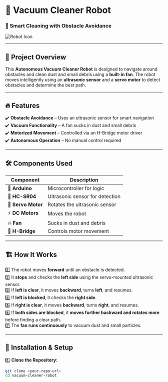 # 🚀 Vacuum Cleaner Robot  

### 🤖 Smart Cleaning with Obstacle Avoidance  

![Robot Icon](https://img.icons8.com/external-flat-icons-pause-08/64/000000/external-robot-automation-flat-icons-pause-08.png)

---

## 🌟 Project Overview  
This **Autonomous Vacuum Cleaner Robot** is designed to navigate around obstacles and clean dust and small debris using a **built-in fan**. The robot moves intelligently using an **ultrasonic sensor** and a **servo motor** to detect obstacles and determine the best path.

---

## 🔥 Features  
✔️ **Obstacle Avoidance** – Uses an ultrasonic sensor for smart navigation  
✔️ **Vacuum Functionality** – A fan sucks in dust and small debris  
✔️ **Motorized Movement** – Controlled via an H-Bridge motor driver  
✔️ **Autonomous Operation** – No manual control required  

---

## 🛠️ Components Used  
| Component          | Description                     |
|-------------------|--------------------------------|
| 🎯 **Arduino**    | Microcontroller for logic     |
| 📡 **HC-SR04**   | Ultrasonic sensor for detection |
| 🔄 **Servo Motor** | Rotates the ultrasonic sensor |
| ⚡ **DC Motors**  | Moves the robot                |
| 🔥 **Fan**        | Sucks in dust and debris      |
| 🔌 **H-Bridge**  | Controls motor movement        |

---

## 🏗️ How It Works  
1️⃣ The robot moves **forward** until an obstacle is detected.  
2️⃣ It **stops** and checks the **left side** using the servo-mounted ultrasonic sensor.  
3️⃣ If **left is clear**, it moves **backward**, turns **left**, and resumes.  
4️⃣ If **left is blocked**, it checks the **right side**.  
5️⃣ If **right is clear**, it moves **backward**, turns **right**, and resumes.  
6️⃣ If **both sides are blocked**, it **moves further backward and rotates more** before finding a clear path.  
7️⃣ The **fan runs continuously** to vacuum dust and small particles.  

---

## 🚀 Installation & Setup  
1️⃣ **Clone the Repository:**  
   ```bash
   git clone <your-repo-url>
   cd vacuum-cleaner-robot
